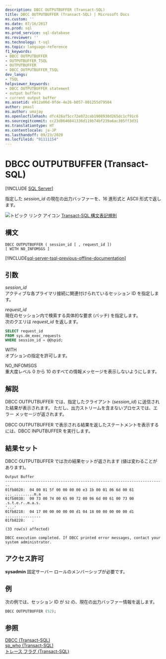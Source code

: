 ```yaml
---
description: DBCC OUTPUTBUFFER (Transact-SQL)
title: DBCC OUTPUTBUFFER (Transact-SQL) | Microsoft Docs
ms.custom: ''
ms.date: 07/16/2017
ms.prod: sql
ms.prod_service: sql-database
ms.reviewer: ''
ms.technology: t-sql
ms.topic: language-reference
f1_keywords:
- DBCC OUTPUTBUFFER
- OUTPUTBUFFER_TSQL
- OUTPUTBUFFER
- DBCC_OUTPUTBUFFER_TSQL
dev_langs:
- TSQL
helpviewer_keywords:
- DBCC OUTPUTBUFFER statement
- output buffers
- current output buffer
ms.assetid: e912a06d-9fde-4e26-b057-801255d79504
author: pmasl
ms.author: umajay
ms.openlocfilehash: dfc426af5cc72e072cab1908930d265dc1cf91c6
ms.sourcegitcommit: cc23d8646041336d119b74bf239a6ac305ff3d31
ms.translationtype: HT
ms.contentlocale: ja-JP
ms.lasthandoff: 09/23/2020
ms.locfileid: "91111154"
---
```

# <a name="dbcc-outputbuffer-transact-sql"></a>DBCC OUTPUTBUFFER (Transact-SQL)
[!INCLUDE [SQL Server](../../includes/applies-to-version/sqlserver.md)]

指定した *session_id* の現在の出力バッファーを、16 進形式と ASCII 形式で返します。
  
![トピック リンク アイコン](../../database-engine/configure-windows/media/topic-link.gif "トピック リンク アイコン") [Transact-SQL 構文表記規則](../../t-sql/language-elements/transact-sql-syntax-conventions-transact-sql.md)
  
## <a name="syntax"></a>構文  
```syntaxsql
DBCC OUTPUTBUFFER ( session_id [ , request_id ])  
[ WITH NO_INFOMSGS ]  
```  
  
[!INCLUDE[sql-server-tsql-previous-offline-documentation](../../includes/sql-server-tsql-previous-offline-documentation.md)]

## <a name="arguments"></a>引数
 *session_id*  
 アクティブな各プライマリ接続に関連付けられているセッション ID を指定します。  
  
 *request_id*  
 現在のセッション内で検索する具体的な要求 (バッチ) を指定します。  
 次のクエリは *request_id* を返します。  
  
```sql
SELECT request_id   
FROM sys.dm_exec_requests   
WHERE session_id = @@spid;  
```  
  
 WITH  
 オプションの指定を許可します。  
  
 NO_INFOMSGS  
 重大度レベル 0 から 10 のすべての情報メッセージを表示しないようにします。  
  
## <a name="remarks"></a>解説  
DBCC OUTPUTBUFFER では、指定したクライアント (*session_id*) に送信された結果が表示されます。 ただし、出力ストリームを含まないプロセスでは、エラー メッセージが返されます。
  
DBCC OUTPUTBUFFER で表示される結果を返したステートメントを表示するには、DBCC INPUTBUFFER を実行します。
  
## <a name="result-sets"></a>結果セット  
DBCC OUTPUTBUFFER では次の結果セットが返されます (値は変わることがあります)。
  
```
Output Buffer                                                              
------------------------------------------------------------------------   
01fb8028:  04 00 01 5f 00 00 00 00 e3 1b 00 01 06 6d 00 61  ..._.........m.a  
01fb8038:  00 73 00 74 00 65 00 72 00 06 6d 00 61 00 73 00  .s.t.e.r..m.a.s.  
'...'  
01fb8218:  04 17 00 00 00 00 00 d1 04 18 00 00 00 00 00 d1  ................  
01fb8228:   .  
  
(33 row(s) affected)  
  
DBCC execution completed. If DBCC printed error messages, contact your system administrator.  
```  
  
## <a name="permissions"></a>アクセス許可  
**sysadmin** 固定サーバー ロールのメンバーシップが必要です。
  
## <a name="examples"></a>例  
次の例では、セッション ID が `52` の、現在の出力バッファー情報を返します。
  
```sql
DBCC OUTPUTBUFFER (52);  
```  
  
## <a name="see-also"></a>参照  
[DBCC &#40;Transact-SQL&#41;](../../t-sql/database-console-commands/dbcc-transact-sql.md)  
[sp_who &#40;Transact-SQL&#41;](../../relational-databases/system-stored-procedures/sp-who-transact-sql.md)  
[トレース フラグ &#40;Transact-SQL&#41;](../../t-sql/database-console-commands/dbcc-traceon-trace-flags-transact-sql.md)
  
  
